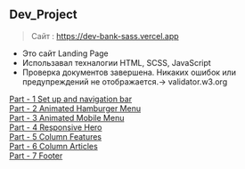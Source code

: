 ## Dev_Project

> Cайт : https://dev-bank-sass.vercel.app

- Это сайт Landing Page 
- Использавал техналогии HTML, SCSS, JavaScript
- Проверка документов завершена. Никаких ошибок или предупреждений не       отображается.-> validator.w3.org

[Part - 1 Set up and navigation bar](/README/Part_1/README.md)<br>
[Part - 2 Animated Hamburger Menu](/README/Part_2/README.md)<br>
[Part - 3 Animated Mobile Menu](/README/Part_3/README.md)<br>
[Part - 4 Responsive Hero](/README/Part_4/README.md)<br>
[Part - 5 Column Features](/README/Part_5/README.md)<br>
[Part - 6 Column Articles](/README/Part_6/README.md)<br>
[Part - 7 Footer](/README/Part_7/README.md)<br>
